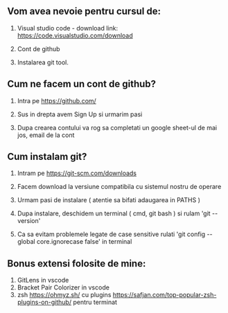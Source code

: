 ## Vom avea nevoie pentru cursul de:

1. Visual studio code - download link: https://code.visualstudio.com/download

3. Cont de github  

4. Instalarea git tool.

## Cum ne facem un cont de github?

1. Intra pe https://github.com/

1. Sus in drepta avem Sign Up si urmarim pasi 

1. Dupa crearea contului va rog sa completati un google sheet-ul de mai jos, email de la cont

## Cum instalam git?

1. Intram pe https://git-scm.com/downloads

2. Facem download la versiune compatibila cu sistemul nostru de operare

3. Urmam pasi de instalare ( atentie sa bifati adaugarea in PATHS )

4. Dupa instalare, deschidem un terminal ( cmd, git bash ) si rulam 'git --version'

5. Ca sa evitam problemele legate de case sensitive rulati 'git config --global core.ignorecase false' in terminal

## Bonus extensi folosite de mine:
 1. GitLens in vscode
 2. Bracket Pair Colorizer in vscode
 2. zsh https://ohmyz.sh/ cu plugins https://safjan.com/top-popular-zsh-plugins-on-github/ pentru terminat
